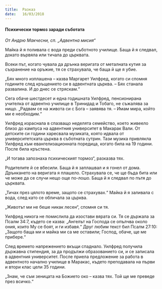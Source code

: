 ```yaml
---
title:  Разказ
date:   16/03/2018
---
```


#### Психически тормоз заради съботата

_От Андрю Макчесни, сп. „Адвентна мисия“_

Майка й я поливала с вода преди съботното училище. Баща й я следвал, докато вървяла или тичала до църквата.

Всеки път, когато чувала да дрънка веригата от металната кутия за съхранение на оръжие, тя се страхувала, че баща й ще я убие.

„Бях много изплашена – казва Маргарет Уилфред, когато си спомня годините след кръщението си в адвентната църква. – Бях станала развалина. И до днес се стряскам.“

Сега обаче шестдесет и една годишната Уилфред, пенсионирана учителка от адвентно училище в Тринидад и Тобаго, не съжалява за нищо. „Радвам се на живота си с Бога – заявява тя. – Имам мира, който ми е необходим.“

Уилфред израснала в спазващо неделята семейство, което живеело близо до кампуса на адвентния университет в Макарак Вали. От детските си години харесвала музиката, която идвала от университетската църква в съботната сутрин. Тази музика привлякла Уилфред към евангелизационната поредица, когато била на 19 години. После била кръстена.

„И тогава запознаха психическият тормоз“, разказва тях.

Родителите й се вбесили. Баща й я заплашвал и я гонел от дома. Дрънкането на веригата я плашело. Страхувала се, че ще бъда бита или че може да се случи нещо още по-лошо. Баща й я следвал по пътя до църквата.

„Тичах през цялото време, защото се страхувах.“ Майка й я заливала с вода, след като се обличала за църква.

„Животът ми не беше никак лесен“, спомня си тя.

Уилфред никога не помислила да изостави вярата си. Тя се държала за Псалм 34:7, където се казва: „Ангелът на Господа се опълчва около ония, които Му се боят, и ги избавя.“ Друг любим текст бил Псалм 27:10: „Защото баща ми и майка ми са ме оставили; Господ, обаче, ще ме прибере.“

След времето напрежението вкъщи спаднало. Уилфред получила държавна стипендия, за да продължи образованието си, и се записала в адвентния университет. После приела предложение за работа в адвентното начално училище в Маракас, където преподавала на първи и втори клас цели 35 години.

„Знам, че съм зеницата на Божието око – казва тях. Той ще ме преведе през всичко.“